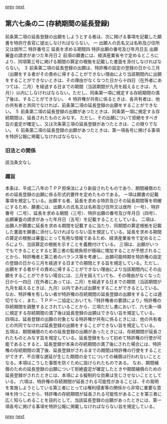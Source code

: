 [prev](/specific/markdowns/特許法/084_Mp-Ch_4-Se_1-At_67.md)
[next](/specific/markdowns/特許法/086_Mp-Ch_4-Se_1-At_67_3.md)
## 第六七条の二 (存続期間の延長登録)
前条第二項の延長登録の出願をしようとする者は、次に掲げる事項を記載した願書を特許庁長官に提出しなければならない。
一 出願人の氏名又は名称及び住所又は居所二 特許番号三 延長を求める期間四 特許出願の番号及び年月日五 出願審査の請求があつた年月日２ 前項の願書には、経済産業省令で定めるところにより、同項第三号に掲げる期間の算定の根拠を記載した書面を添付しなければならない。
３ 前条第二項の延長登録の出願は、特許権の設定の登録の日から三月（出願をする者がその責めに帰することができない理由により当該期間内に出願をすることができないときは、その理由がなくなつた日から十四日（在外者にあつては、二月）を経過する日までの期間（当該期間が九月を超えるときは、九月））以内にしなければならない。ただし、同条第一項に規定する存続期間の満了後は、することができない。
４ 特許権が共有に係るときは、各共有者は、他の共有者と共同でなければ、前条第二項の延長登録の出願をすることができない。
５ 前条第二項の延長登録の出願があつたときは、同条第一項に規定する存続期間は、延長されたものとみなす。
ただし、その出願について拒絶をすべき旨の査定が確定し、又は次条第三項の延長登録があつたときは、この限りでない。
６ 前条第二項の延長登録の出願があつたときは、第一項各号に掲げる事項を特許公報に掲載しなければならない。

### 旧法との関係
該当条文なし

### 趣旨
本条は、平成二八年のＴＰＰ担保法により新設されたものであり、期間補償のための延長登録の出願に係る形式的要件を定めたものである。
一項は願書の記載事項を規定している。出願する者、延長を求める特許及びその延長期間等を明確にするため、願書には、出願人の氏名又は名称及び住所又は居所（一号）、特許番号（二号）、延長を求める期間（三号）、特許出願の番号及び年月日（四号）、出願審査の請求があった年月日（五号）を記載することとしている。
二項は、出願人が願書に延長を求める期間を記載するに当たり、同期間の算定根拠を記載した書面を願書に添付しなければならない旨を規定している。延長を求める期間の算定の根拠は審査にとって有用な情報であるため、経済産業省令で定めるところにより、当該算定の根拠を示すことを義務付けている。
三項は、出願がいつでもできることとすると第三者の監視負担が極端に増加することが予想されることから、特許権者と第三者のバランス等を考慮し、出願可能時期を特許権の設定の登録の日から三月を経過する日までの期間とする旨を規定している。ただし、出願をする者がその責めに帰することができない理由により当該期間内にその出願をすることができない場合には、三月を超えていても、その理由がなくなった日から一四日（在外者にあっては、二月）を経過する日までの期間（当該期間が九月を超えるときは、九月）以内であれば出願をすることができるとしている。なお、特許権を有しない者が特許権の存続期間の延長登録の出願をすることは適切でなく、また、ＴＰＰ一二協定においても「特許権者の要請により」特許権の存続期間を調整するとされていることから、三項ただし書において、六七条一項に規定する存続期間の満了後は延長登録の出願はできない旨を規定している。
四項は、延長登録の出願の対象となる特許権が共有に係るときには、他の共有者との共同でなければ延長登録の出願をすることができない旨を規定している。
五項は、期間補償のための延長登録の出願があったときには、存続期間が延長されたものとみなす旨を規定している。延長登録をもって初めて特許権の行使が可能であるとすると、延長登録が本来の存続期間の満了後にされた場合には、特許権の存続期間の満了後、延長登録がされるまでの期間は特許権の行使をすることができず、不合理な遅延が生じた期間の全てについての補償は行われないこととなる。本項はこうした事態を防ぐために設けられたものである。
なお、期間補償のための延長登録の出願について拒絶査定が確定したときや期間補償のための延長登録がされたときには、本項による擬制的な効果は生じさせないこととしている。
六項は、特許権の存続期間が延長される可能性があることは、その発明を実施しようとしている第三者にとっては権利侵害等の関係から非常に重要な意味を持つことから、特許権の存続期間が延長される可能性があることを第三者に広く知らしめることを目的として、当該延長登録の出願があったときには、第一項各号に掲げる事項を特許公報に掲載しなければならない旨を規定している。

[prev](/specific/markdowns/特許法/084_Mp-Ch_4-Se_1-At_67.md)
[next](/specific/markdowns/特許法/086_Mp-Ch_4-Se_1-At_67_3.md)